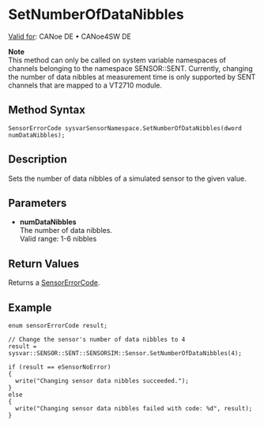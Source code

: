 # SetNumberOfDataNibbles

[Valid for](../../../Shared/FeatureAvailability.md): CANoe DE • CANoe4SW DE

**Note**  
This method can only be called on system variable namespaces of channels belonging to the namespace SENSOR::SENT. Currently, changing the number of data nibbles at measurement time is only supported by SENT channels that are mapped to a VT2710 module.

## Method Syntax

`SensorErrorCode sysvarSensorNamespace.SetNumberOfDataNibbles(dword numDataNibbles);`

## Description

Sets the number of data nibbles of a simulated sensor to the given value.

## Parameters

- **numDataNibbles**  
  The number of data nibbles.  
  Valid range: 1-6 nibbles

## Return Values

Returns a [SensorErrorCode](../CAPLfunctionsSensorEnumeration.md).

## Example

```plaintext
enum sensorErrorCode result;

// Change the sensor's number of data nibbles to 4
result = sysvar::SENSOR::SENT::SENSORSIM::Sensor.SetNumberOfDataNibbles(4);

if (result == eSensorNoError)
{
  write("Changing sensor data nibbles succeeded.");
}
else
{
  write("Changing sensor data nibbles failed with code: %d", result);
}
```
